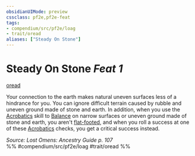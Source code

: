 ```yaml
---
obsidianUIMode: preview
cssclass: pf2e,pf2e-feat
tags:
- compendium/src/pf2e/loag
- trait/oread
aliases: ["Steady On Stone"]
---
```

# Steady On Stone  *Feat 1*  
[oread](/rules/traits/oread-b2.md)  


Your connection to the earth makes natural uneven surfaces less of a hindrance for you. You can ignore difficult terrain caused by rubble and uneven ground made of stone and earth. In addition, when you use the [Acrobatics](/compendium/skills.md#Acrobatics) skill to [Balance](/rules/actions/balance.md) on narrow surfaces or uneven ground made of stone and earth, you aren't [flat-footed](/rules/conditions.md#Flat-footed), and when you roll a success at one of these [Acrobatics](/compendium/skills.md#Acrobatics) checks, you get a critical success instead.

*Source: Lost Omens: Ancestry Guide p. 107*  
%% #compendium/src/pf2e/loag #trait/oread %%